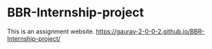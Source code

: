 # BBR-Internship-project
This is an assignment website.
https://gaurav-2-0-0-2.github.io/BBR-Internship-project/
